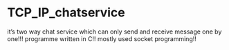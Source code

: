 # TCP_IP_chatservice
it’s two way chat service which can only send and receive message one by one!!! programme written in C!! mostly used socket programming!!
